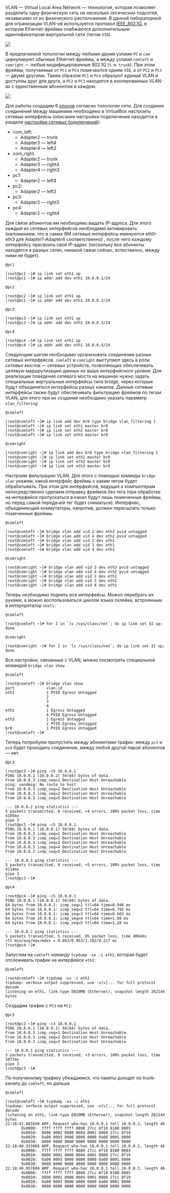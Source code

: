 VLAN — Virtual Local Area Network — технология, которая позволяет разделить одну физическую сеть на несколько логических подсетей, независимо от их физического расположения. В данной лабораторной для огранизации VLAN-ов используется протокол [IEEE_802.1Q](https://en.wikipedia.org/wiki/IEEE_802.1Q), в котором Ethernet-фреймы снабжаются дополнительным идентификатором виртуальной сети (тегом `VID`).

![](Attached_materials/IEEE_802_1Q.png)

В предлагаемой топологии между любыми двумя узлами `PC` и `com` циркулируют обычные Ethernet-фреймы, а между узлами `comleft` и `comright` — любые модифицированные 802.1Q (т. н. `trunk`). При этом фреймы, получаемые от `PC1` и `PC4` помечаются одним `VID`, а от `PC2` и `PC3` — двумя другими. Таким образом `PC1` и `PC4` образуют единый VLAN и доступны друг для друга, а `PC2` и `PC3` находятся в изолированных VLAN-ах с единственным абонентом в каждом.

![](Attached_materials/04_VLAN_Topology.png)


Для работы создадим 6 [клонов](../00_FirstStart/%D0%9D%D0%B0%D1%81%D1%82%D1%80%D0%BE%D0%B9%D0%BA%D0%B0%20%D1%81%D0%B8%D1%81%D1%82%D0%B5%D0%BC%D1%8B%20%D0%B4%D0%BB%D1%8F%20%D0%B2%D1%8B%D0%BF%D0%BE%D0%BB%D0%BD%D0%B5%D0%BD%D0%B8%D1%8F%20%D0%BB%D0%B0%D0%B1%D0%BE%D1%80%D0%B0%D1%82%D0%BE%D1%80%D0%BD%D1%8B%D1%85.md) согласно топологии сети. Для создания соединений между машинами необходимо в VirtualBox настроить сетевые интерфейсы (описание настройки подключения находится в разделе [настройки сетевых подключений](../01_SystemGreetings/%D0%97%D0%BD%D0%B0%D0%BA%D0%BE%D0%BC%D1%81%D1%82%D0%B2%D0%BE%20%D1%81%20%D1%81%D0%B8%D1%81%D1%82%D0%B5%D0%BC%D0%BE%D0%B9.md#%D1%80%D0%B0%D0%B1%D0%BE%D1%82%D0%B0-%D1%81-%D1%81%D0%B5%D1%82%D0%B5%D0%B2%D1%8B%D0%BC%D0%B8-%D0%B8%D0%BD%D1%82%D0%B5%D1%80%D1%84%D0%B5%D0%B9%D1%81%D0%B0%D0%BC%D0%B8)):

 + com_left:
	 + Adapter2 — trunk
	 + Adapter3 — left4
	 + Adapter4 — left2
 + com_right:
	 + Adapter2 — trunk
	 + Adapter3 — right4
	 + Adapter4 — right3
 + pc1:
	 + Adapter2 — left4
 + pc2:
	 + Adapter2 — left2
 + pc3:
	 + Adapter2 — right3
 + pc4:
	 + Adapter2 — right4


Для связи абонентов им необходимо выдать IP-адреса. Для этого каждый из сетевых интерфейсов необходимо активировать (напоминаем, что в самих ВМ сетевые интерфейсы именуются eth0-eth3 для Adapter1-Adapter4 соответственно) , после чего каждому интерфейсу присвоить свой IP-адрес (поскольку все абоненты находятся в разных сетях, никакой связи сейчас, естественно, между ними не будет).

`@pc1`
```console
[root@pc1 ~]# ip link set eth1 up
[root@pc1 ~]# ip addr add dev eth1 10.0.0.1/24
```

`@pc2`
```console
[root@pc2 ~]# ip link set eth1 up
[root@pc2 ~]# ip addr add dev eth1 10.0.0.2/24
```

`@pc3`
```console
[root@pc3 ~]# ip link set eth1 up
[root@pc3 ~]# ip addr add dev eth1 10.0.0.3/24
```

`@pc4`
```console
[root@pc4 ~]# ip link set eth1 up
[root@pc4 ~]# ip addr add dev eth1 10.0.0.4/24
```

Следующим шагом необходимо организовать соединение разных сетевых интерфейсов. `comleft` и `comright` выступают здесь в роли _сетевых мостов_ — сетевых устройств, позволяющих обеспечивать целевую маршрутизацию данных _не выше интерфейсного уровня_. Для реализации поведения сетевого моста на машинах нужно задать специальные виртуальные интерфейсы типа bridge, через которые будут объединяться интерфейсы разных каналов. Данные сетевые интерфейсы также будут обеспечивать фильтрацию фреймов по тегам VLAN, для этого при их создании необходимо указать параметр `vlan_filtering`:

`@comleft`
```console
[root@comleft ~]# ip link add dev br0 type bridge vlan_filtering 1
[root@comleft ~]# ip link set eth1 master br0
[root@comleft ~]# ip link set eth2 master br0
[root@comleft ~]# ip link set eth3 master br0
```

`@comright`
```console
[root@comright ~]# ip link add dev br0 type bridge vlan_filtering 1
[root@comright ~]# ip link set eth1 master br0
[root@comright ~]# ip link set eth2 master br0
[root@comright ~]# ip link set eth3 master br0
```

Настроим фильтрацию VLAN. Для этого с помощью команды `bridge vlan` укажем, какой интерфейс фреймы с каким тегом будет обрабатывать. При этом для интерфейсов, ведущих к компьютерам непосредственно сделаем отправку фреймов без тега (при обработке на интерфейсе пропускаться в канал будут лишь помеченные фреймы, но перед самой передачей тег будет сниматься). Интерфейс, объединяющий коммутаторы, напротив, должен пересылать только помеченные фреймы.

`@comleft`
```console
[root@comleft ~]# bridge vlan add vid 2 dev eth3 pvid untagged
[root@comleft ~]# bridge vlan add vid 4 dev eth2 pvid untagged
[root@comleft ~]# bridge vlan add vid 2 dev eth1
[root@comleft ~]# bridge vlan add vid 3 dev eth1
[root@comleft ~]# bridge vlan add vid 4 dev eth1
```

`@comright`
```console
[root@comright ~]# bridge vlan add vid 3 dev eth3 pvid untagged
[root@comright ~]# bridge vlan add vid 4 dev eth2 pvid untagged
[root@comright ~]# bridge vlan add vid 2 dev eth1
[root@comright ~]# bridge vlan add vid 3 dev eth1
[root@comright ~]# bridge vlan add vid 4 dev eth1
```

Теперь необходимо поднять все интерфейсы. Можно перебрать их руками, а можно воспользоваться циклом языка склейки, встроенным в интерпретатор `shell`:

`@comleft`
```console
[root@comleft ~]# for I in `ls /sys/class/net`; do ip link set $I up; done
```

`@comright`
```console
[root@comright ~]# for I in `ls /sys/class/net`; do ip link set $I up; done
```

Все настройки, связанные с VLAN, можно посмотреть специальной командой `bridge vlan show`

`@comleft`
```console
[root@comleft ~]# bridge vlan show
port              vlan-id
eth1              1 PVID Egress Untagged
                  2
                  3
                  4
eth2              1 Egress Untagged
                  4 PVID Egress Untagged
eth3              1 Egress Untagged
                  2 PVID Egress Untagged
br0               1 PVID Egress Untagged
[root@comleft ~]#
```

Теперь попробуем пропустить между абонентами трафик: между `pc1` и `pc4` будет проходить соединение, между любой другой парой абонентов — нет.

`@pc3`
```console
[root@pc3 ~]# ping -c5 10.0.0.2
PING 10.0.0.2 (10.0.0.2) 56(84) bytes of data.
From 10.0.0.3 icmp_seq=1 Destination Host Unreachable
ping: sendmsg: No route to host
From 10.0.0.3 icmp_seq=2 Destination Host Unreachable
From 10.0.0.3 icmp_seq=3 Destination Host Unreachable
From 10.0.0.3 icmp_seq=5 Destination Host Unreachable

--- 10.0.0.2 ping statistics ---
5 packets transmitted, 0 received, +4 errors, 100% packet loss, time 4105ms
pipe 3
[root@pc3 ~]# ping -c5 10.0.0.1
PING 10.0.0.1 (10.0.0.1) 56(84) bytes of data.
From 10.0.0.3 icmp_seq=1 Destination Host Unreachable
From 10.0.0.3 icmp_seq=2 Destination Host Unreachable
From 10.0.0.3 icmp_seq=3 Destination Host Unreachable
From 10.0.0.3 icmp_seq=4 Destination Host Unreachable
From 10.0.0.3 icmp_seq=5 Destination Host Unreachable

--- 10.0.0.1 ping statistics ---
5 packets transmitted, 0 received, +5 errors, 100% packet loss, time 4114ms
pipe 3
[root@pc3 ~]#
```

`@pc4`
```console
[root@pc4 ~]# ping -c5 10.0.0.1
PING 10.0.0.1 (10.0.0.1) 56(84) bytes of data.
64 bytes from 10.0.0.1: icmp_seq=1 ttl=64 time=0.948 ms
64 bytes from 10.0.0.1: icmp_seq=2 ttl=64 time=0.792 ms
64 bytes from 10.0.0.1: icmp_seq=3 ttl=64 time=0.663 ms
64 bytes from 10.0.0.1: icmp_seq=4 ttl=64 time=1.08 ms
64 bytes from 10.0.0.1: icmp_seq=5 ttl=64 time=1.28 ms

--- 10.0.0.1 ping statistics ---
5 packets transmitted, 5 received, 0% packet loss, time 4064ms
rtt min/avg/max/mdev = 0.663/0.953/1.282/0.217 ms
[root@pc4 ~]#
```

Запустим на `comleft` команду `tcpdump -xx -i eth1`, которая будет отслеживать трафик на интерфейсе `eth1`:

`@comleft`
```console
[root@comleft ~]# tcpdump -xx -i eth1
tcpdump: verbose output suppressed, use -v[v]... for full protocol decode
listening on eth1, link-type EN10MB (Ethernet), snapshot length 262144 bytes

```

Создадим трафик с `PC3` на `PC1`:

`@pc3`
```console
[root@pc3 ~]# ping -c3 10.0.0.1
PING 10.0.0.1 (10.0.0.1) 56(84) bytes of data.
From 10.0.0.3 icmp_seq=1 Destination Host Unreachable
From 10.0.0.3 icmp_seq=2 Destination Host Unreachable
From 10.0.0.3 icmp_seq=3 Destination Host Unreachable

--- 10.0.0.1 ping statistics ---
3 packets transmitted, 0 received, +3 errors, 100% packet loss, time 2077ms
pipe 3
[root@pc3 ~]#
```

По полученному трафику убеждаемся, что пакеты доходят по trunk-каналу до `comleft`, но дальше

`@comleft`
```console
[root@comleft ~]# tcpdump -xx -i eth1
tcpdump: verbose output suppressed, use -v[v]... for full protocol decode
listening on eth1, link-type EN10MB (Ethernet), snapshot length 262144 bytes
22:18:47.881650 ARP, Request who-has 10.0.0.1 tell 10.0.0.3, length 46
       0x0000:  ffff ffff ffff 0800 27cc 8f19 8100 0003
       0x0010:  0806 0001 0800 0604 0001 0800 27cc 8f19
       0x0020:  0a00 0003 0000 0000 0000 0a00 0001 0000
       0x0030:  0000 0000 0000 0000 0000 0000 0000 0000
22:18:48.933866 ARP, Request who-has 10.0.0.1 tell 10.0.0.3, length 46
       0x0000:  ffff ffff ffff 0800 27cc 8f19 8100 0003
       0x0010:  0806 0001 0800 0604 0001 0800 27cc 8f19
       0x0020:  0a00 0003 0000 0000 0000 0a00 0001 0000
       0x0030:  0000 0000 0000 0000 0000 0000 0000 0000
22:18:49.957684 ARP, Request who-has 10.0.0.1 tell 10.0.0.3, length 46
       0x0000:  ffff ffff ffff 0800 27cc 8f19 8100 0003
       0x0010:  0806 0001 0800 0604 0001 0800 27cc 8f19
       0x0020:  0a00 0003 0000 0000 0000 0a00 0001 0000
       0x0030:  0000 0000 0000 0000 0000 0000 0000 0000
```